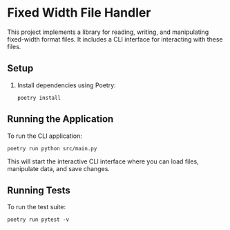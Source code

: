 # Fixed Width File Handler

This project implements a library for reading, writing, and manipulating fixed-width format files. It includes a CLI interface for interacting with these files.

## Setup

1. Install dependencies using Poetry:
   ```
   poetry install
   ```

## Running the Application

To run the CLI application:

```
poetry run python src/main.py
```

This will start the interactive CLI interface where you can load files, manipulate data, and save changes.

## Running Tests

To run the test suite:

```
poetry run pytest -v
```